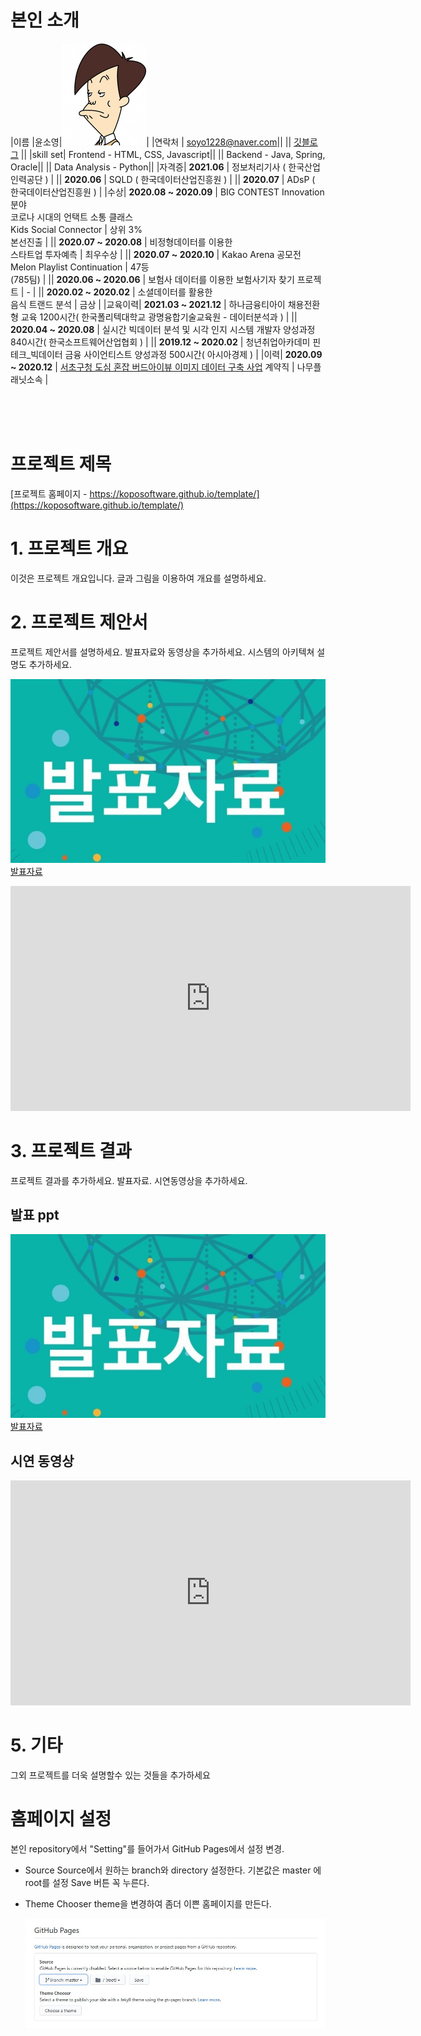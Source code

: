 # 본인 소개

|이름 |윤소영|![gdKO](/gdko.jpg)|
|연락처 | soyo1228@naver.com||
|| [깃블로그](https://yoon-ddo.github.io/) ||
|skill set| Frontend - HTML, CSS, Javascript||
|| Backend - Java, Spring, Oracle||
|| Data Analysis - Python||
|자격증| **2021.06** | 정보처리기사 ( 한국산업인력공단 ) |
|| **2020.06** | SQLD ( 한국데이터산업진흥원 ) |
|| **2020.07** | ADsP ( 한국데이터산업진흥원 ) |
|수상| **2020.08 ~ 2020.09** | BIG CONTEST Innovation 분야<br>코로나 시대의 언택트 소통 클래스<br>Kids Social Connector | 상위 3%<br>본선진출 |
|| **2020.07 ~ 2020.08** | 비정형데이터를 이용한<br>스타트업 투자예측 | 최우수상 |
|| **2020.07 ~ 2020.10** | Kakao Arena 공모전<br>Melon Playlist Continuation | 47등<br>(785팀) |
|| **2020.06 ~ 2020.06** | 보험사 데이터를 이용한 보험사기자 찾기 프로젝트 | - |
|| **2020.02 ~ 2020.02** | 소셜데이터를 활용한<br>음식 트랜드 분석 | 금상 |
|교육이력| **2021.03 ~ 2021.12** | 하나금융티아이 채용전환형 교육 1200시간( 한국폴리텍대학교 광명융합기술교육원 - 데이터분석과 ) |
|| **2020.04 ~ 2020.08** | 실시간 빅데이터 분석 및 시각 인지 시스템 개발자 양성과정 840시간( 한국소프트웨어산업협회 ) |
|| **2019.12 ~ 2020.02** | 청년취업아카데미 핀테크_빅데이터 금융 사이언티스트 양성과정 500시간( 아시아경제 ) |
|이력|  **2020.09 ~ 2020.12** | [서초구청 도심 혼잡 버드아이뷰 이미지 데이터 구축 사업](https://aihub.or.kr/aidata/30750) 계약직 | 나무플래닛소속 |

<br><br><br>

# 프로젝트 제목

[프로젝트 홈페이지 - https://koposoftware.github.io/template/](https://koposoftware.github.io/template/)

# 1. 프로젝트 개요

이것은 프로젝트 개요입니다. 글과 그림을 이용하여 개요를 설명하세요.

# 2. 프로젝트 제안서

프로젝트 제안서를 설명하세요. 발표자료와 동영상을 추가하세요. 시스템의 아키텍쳐 설명도 추가하세요.

   <img src="ppt.jpg"/>[발표자료](/project.pptx)<br>
   <iframe id="ytplayer" type="text/html" width="640" height="360" src="https://www.youtube.com/embed/6LxbdIjWP04" frameborder="0"></iframe>
 

# 3. 프로젝트 결과
프로젝트 결과를 추가하세요. 발표자료. 시연동영상을 추가하세요.

## 발표 ppt 
   <img src="ppt.jpg"/>[발표자료](/project.pptx)<br>

## 시연 동영상 

   <iframe id="ytplayer" type="text/html" width="640" height="360" src="https://www.youtube.com/embed/6LxbdIjWP04" frameborder="0"></iframe>


# 5. 기타
그외 프로젝트를 더욱 설명할수 있는 것들을 추가하세요

# 홈페이지 설정
 본인 repository에서 "Setting"를 들어가서 GitHub Pages에서 설정 변경.
* Source
 Source에서 원하는 branch와 directory 설정한다. 
 기본값은 master 에 root를 설정 
 Save 버튼 꼭 누른다.
 
 * Theme Chooser
 theme을 변경하여 좀더 이쁜 홈페이지를 만든다.
   
   <img src="homepage.JPG"/><br>
   
 
